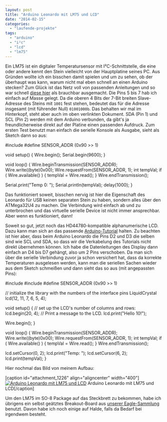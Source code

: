```yaml
---
layout: post
title: "Arduino Leonardo mit LM75 und LCD"
date: "2014-02-15"
categories: 
  - "laufende-projekte"
tags: 
  - "arduino"
  - "i²c"
  - "lcd"
  - "lm75"
---
```


Ein LM75 ist ein digitaler Temperatursensor mit I²C-Schnittstelle, die eine oder andere kennt den Stein vielleicht von der Hauptplatine seines PC. Aus Gründen wollte ich ein bisschen damit spielen und um zu sehen, ob der überhaupt was kann, warum nicht mal eben schnell an einen Arduino stecken? Zum Glück ist das Netz voll von passenden Anleitungen und so war schnell [diese hier](http://books.google.de/books?id=CSei8-a3C30C&pg=PA160&lpg=PA160&dq=lm75+arduino&source=bl&ots=qpDdlbdMlJ&sig=ghvquYx8E_zY9KaU-i-EuA_F1cY&hl=de&sa=X&ei=ol3-UscJkrWEB_TfgYAP&redir_esc=y#v=onepage&q=lm75%20arduino&f=false) als brauchbar ausgemacht. Die Pins 5 bis 7 hab ich einfach auf Masse gelegt. Da die oberen 4 Bits der 7-Bit breiten Slave-Adresse des Steins mit `1001` fest stehen, bedeutet das für die Adresse insgesamt (mit führender Null) `01001000b`. Das behalten wir mal im Hinterkopf, steht aber auch im oben verlinkten Dokument. SDA (Pin 1) und SCL (Pin 2) werden mit dem Arduino verbunden, da gibt's ja freundlicherweise direkt auf der Platine einen passenden Aufdruck. Zum ersten Test benutzt man einfach die serielle Konsole als Ausgabe, sieht als Sketch dann so aus:

#include #define SENSOR_ADDR  (0x90 >> 1)

void setup() {
  Wire.begin();
  Serial.begin(9600);
}

void loop() {
  Wire.beginTransmission(SENSOR_ADDR);
  Wire.write((byte)0x00);
  Wire.requestFrom(SENSOR_ADDR, 1);
  int tempVal;
  if ( Wire.available() ) {
    tempVal = Wire.read();
  }
  Wire.endTransmission();

  Serial.print("Temp 0: ");
  Serial.println(tempVal);
  delay(1000);
}

Das funktioniert soweit, bisschen nervig ist hier die Eigenschaft des Leonardo für USB keinen separaten Stein zu haben, sondern alles über den ATMega32U4 zu machen. Die Verbindung wird einfach ab und zu unterbrochen und das virtuelle serielle Device ist nicht immer ansprechbar. Aber wenn es funktioniert, dann!

Soweit so gut, jetzt noch das HD44780-kompatible alphanumerische LCD. Dazu kann man sich an das passende [Arduino-Tutorial](http://arduino.cc/en/Tutorial/LiquidCrystal) halten. Zu beachten ist hier aber, dass beim Arduino Leonardo die Pins D2 und D3 die selben sind wie SCL und SDA, so dass wir die Verkabelung des Tutorials nicht direkt übernehmen können. Ich habe die Datenleitungen des Display dann einfach an D4 bis D7 gehängt, also um 2 Pins verschoben. Da man sich über die serielle Verbindung zuvor ja schon versichert hat, dass da korrekte Temperaturen ausgelesen werden, kann man die seriellen Sachen wieder aus dem Sketch schmeißen und dann sieht das so aus (mit angepassten Pins):

#include #include #define SENSOR_ADDR  (0x90 >> 1)

// initialize the library with the numbers of the interface pins
LiquidCrystal lcd(12, 11, 7, 6, 5, 4);

void setup() {
  // set up the LCD's number of columns and rows:
  lcd.begin(20, 4);
  // Print a message to the LCD.
  lcd.print("Hello 10!");

  Wire.begin();
}

void loop() {
  Wire.beginTransmission(SENSOR_ADDR);
  Wire.write((byte)0x00);
  Wire.requestFrom(SENSOR_ADDR, 1);
  int tempVal;
  if ( Wire.available() ) {
    tempVal = Wire.read();
  }
  Wire.endTransmission();

  lcd.setCursor(0, 2);
  lcd.print("Temp: ");
  lcd.setCursor(6, 2);
  lcd.print(tempVal);
}

Hier nochmal das Bild von meinem Aufbau:

[caption id="attachment_1226" align="aligncenter" width="400"][![Arduino Leonardo mit LM75 und LCD](images/img_0003a-400x300.jpg)](http://www.netz39.de/wp_Jq37/wp-content/uploads/2014/02/img_0003a.jpg) Arduino Leonardo mit LM75 und LCD[/caption]

Um den LM75 im SO-8 Package auf das Steckbrett zu bekommen, habe ich übrigens ein selbst geätztes Breakout-Board aus [unserer Eagle-Sammlung](https://github.com/netz39/eagle_parts) benutzt. Davon habe ich noch einige auf Halde, falls da Bedarf bei irgendwem besteht.
